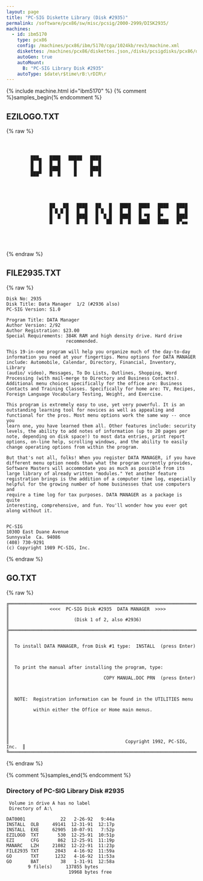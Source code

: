 ```yaml
---
layout: page
title: "PC-SIG Diskette Library (Disk #2935)"
permalink: /software/pcx86/sw/misc/pcsig/2000-2999/DISK2935/
machines:
  - id: ibm5170
    type: pcx86
    config: /machines/pcx86/ibm/5170/cga/1024kb/rev3/machine.xml
    diskettes: /machines/pcx86/diskettes.json,/disks/pcsigdisks/pcx86/diskettes.json
    autoGen: true
    autoMount:
      B: "PC-SIG Library Disk #2935"
    autoType: $date\r$time\rB:\rDIR\r
---
```


{% include machine.html id="ibm5170" %}
{% comment %}samples_begin{% endcomment %}

## EZILOGO.TXT

{% raw %}
```

          

         ███▄   ████   █████   ████        
         █  █   █  █     █     █  █
         █  █   ████     █     ████
         ███▀   █  █     █     █  █
                 


               
               
                ██   ██   ████   ██   █   ████   ████   ████   ████
                █ █ █ █   █  █   █ █  █   █  █   █      █      █  █
                █  █  █   ████   █  █ █   ████   █ ▀█   █▀     ████
                █     █   █  █   █   ██   █  █   ████   ████   █▀▄▄



                 
```
{% endraw %}

## FILE2935.TXT

{% raw %}
```
Disk No: 2935
Disk Title: Data Manager  1/2 (#2936 also)
PC-SIG Version: S1.0

Program Title: DATA Manager
Author Version: 2/92
Author Registration: $23.00
Special Requirements: 384K RAM and high density drive. Hard drive
                      recommended.

This 19-in-one program will help you organize much of the day-to-day
information you need at your fingertips. Menu options for DATA MANAGER
include: Automobile, Calendar, Directory, Financial, Inventory, Library
(audio/ video), Messages, To Do Lists, Outlines, Shopping, Word
Processing (with mail-merge to Directory and Business Contacts).
Additional menu choices specifically for the office are: Business
Contacts and Training Classes. Specifically for home are: TV, Recipes,
Foreign Language Vocabulary Testing, Weight, and Exercise.

This program is extremely easy to use, yet very powerful. It is an
outstanding learning tool for novices as well as appealing and
functional for the pros. Most menu options work the same way -- once you
learn one, you have learned them all. Other features include: security
levels, the ability to add notes of information (up to 20 pages per
note, depending on disk space!) to most data entries, print report
options, on-line help, scrolling windows, and the ability to easily
change operating options from within the program.

But that's not all, folks! When you register DATA MANAGER, if you have
different menu option needs than what the program currently provides,
Software Masters will accommodate you as much as possible from its
large library of already written "modules." Yet another feature
registration brings is the addition of a computer time log, especially
helpful for the growing number of home businesses that use computers and
require a time log for tax purposes. DATA MANAGER as a package is quite
interesting, comprehensive, and fun. You'll wonder how you ever got
along without it.


PC-SIG
1030D East Duane Avenue
Sunnyvale  Ca. 94086
(408) 730-9291
(c) Copyright 1989 PC-SIG, Inc.
```
{% endraw %}

## GO.TXT

{% raw %}
```
╔═════════════════════════════════════════════════════════════════════════╗
║               <<<<  PC-SIG Disk #2935  DATA MANAGER  >>>>               ║
║                        (Disk 1 of 2, also #2936)                        ║
╠═════════════════════════════════════════════════════════════════════════╣
║                                                                         ║
║  To install DATA MANAGER, from Disk #1 type:  INSTALL  (press Enter)    ║
║                                                                         ║
║  To print the manual after installing the program, type:                ║
║                                   COPY MANUAL.DOC PRN  (press Enter)    ║
║                                                                         ║
║  NOTE:  Registration information can be found in the UTILITIES menu     ║
║         within either the Office or Home main menus.                    ║
║                                                                         ║
║                                                                         ║
║                                           Copyright 1992, PC-SIG, Inc.  ║
╚═════════════════════════════════════════════════════════════════════════╝
```
{% endraw %}

{% comment %}samples_end{% endcomment %}

### Directory of PC-SIG Library Disk #2935

     Volume in drive A has no label
     Directory of A:\

    DAT0001             22   2-26-92   9:44a
    INSTALL  OLB     49141  12-31-91  12:17p
    INSTALL  EXE     62905  10-07-91   7:52p
    EZILOGO  TXT       530  12-25-91  10:51p
    EZI      CFG       862  12-25-91  11:19p
    MANARC   LZH     21082  12-22-91  11:23p
    FILE2935 TXT      2043   4-16-92  11:59a
    GO       TXT      1232   4-16-92  11:53a
    GO       BAT        38   1-31-91  12:58a
            9 file(s)     137855 bytes
                           19968 bytes free
